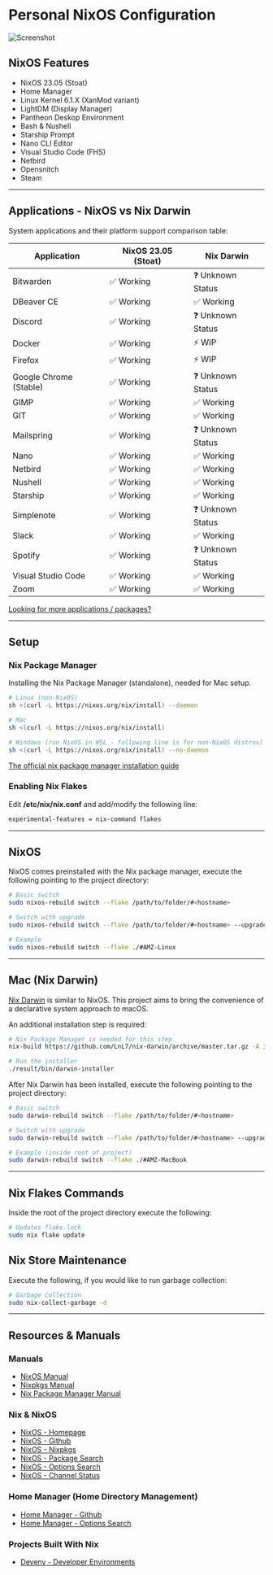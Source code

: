 # Personal NixOS Configuration

![Screenshot](./data/nixos-screenshot.png "NixOS - Pantheon Desktop")

## NixOS Features

- NixOS 23.05 (Stoat)
- Home Manager
- Linux Kernel 6.1.X (XanMod variant)
- LightDM (Display Manager)
- Pantheon Deskop Environment
- Bash & Nushell
- Starship Prompt
- Nano CLI Editor
- Visual Studio Code (FHS)
- Netbird
- Opensnitch
- Steam

___

## Applications - NixOS vs Nix Darwin

System applications and their platform support comparison table:

| Application           | NixOS 23.05 (Stoat)       | Nix Darwin                |
|-----------------------|---------------------------|---------------------------|
| Bitwarden             | ✅ Working                | ❓ Unknown Status         |
| DBeaver CE            | ✅ Working                | ✅ Working                |
| Discord               | ✅ Working                | ❓ Unknown Status         |
| Docker                | ✅ Working                | ⚡ WIP                     |
| Firefox               | ✅ Working                | ⚡ WIP                     |
| Google Chrome (Stable)| ✅ Working                | ❓ Unknown Status         |
| GIMP                  | ✅ Working                | ✅ Working                |
| GIT                   | ✅ Working                | ✅ Working                |
| Mailspring            | ✅ Working                | ❓ Unknown Status         |
| Nano                  | ✅ Working                | ✅ Working                |
| Netbird               | ✅ Working                | ✅ Working                |
| Nushell               | ✅ Working                | ✅ Working                |
| Starship              | ✅ Working                | ✅ Working                |
| Simplenote            | ✅ Working                | ❓ Unknown Status         |
| Slack                 | ✅ Working                | ✅ Working                |
| Spotify               | ✅ Working                | ❓ Unknown Status         |
| Visual Studio Code    | ✅ Working                | ✅ Working                |
| Zoom                  | ✅ Working                | ✅ Working                |

[Looking for more applications / packages?](https://search.nixos.org/packages?channel=unstable)
___

## Setup

### Nix Package Manager

Installing the Nix Package Manager (standalone), needed for Mac setup.

```bash
# Linux (non-NixOS)
sh <(curl -L https://nixos.org/nix/install) --daemon

# Mac
sh <(curl -L https://nixos.org/nix/install)

# Windows (run NixOS in WSL - following line is for non-NixOS distros)
sh <(curl -L https://nixos.org/nix/install) --no-daemon
```

[The official nix package manager installation guide](https://nixos.org/download.html#download-nix)

### Enabling Nix Flakes

Edit **/etc/nix/nix.conf** and add/modify the following line:

```bash
experimental-features = nix-command flakes
```

___

## NixOS

NixOS comes preinstalled with the Nix package manager, execute the following pointing to the project directory:

```bash
# Basic switch
sudo nixos-rebuild switch --flake /path/to/folder/#<hostname>

# Switch with upgrade
sudo nixos-rebuild switch --flake /path/to/folder/#<hostname> --upgrade

# Example
sudo nixos-rebuild switch --flake ./#AMZ-Linux
```

___

## Mac (Nix Darwin)

[Nix Darwin](https://github.com/LnL7/nix-darwin) is similar to NixOS. This project aims to bring the convenience of a declarative system approach to macOS.

An additional installation step is required:

```bash
# Nix Package Manager is needed for this step
nix-build https://github.com/LnL7/nix-darwin/archive/master.tar.gz -A installer

# Run the installer
./result/bin/darwin-installer
```

After Nix Darwin has been installed, execute the following pointing to the project directory:

```bash
# Basic switch
sudo darwin-rebuild switch --flake /path/to/folder/#<hostname>

# Switch with upgrade
sudo darwin-rebuild switch --flake /path/to/folder/#<hostname> --upgrade

# Example (inside root of project)
sudo darwin-rebuild switch --flake ./#AMZ-MacBook
```

___

## Nix Flakes Commands

Inside the root of the project directory execute the following:

```bash
# Updates flake.lock
sudo nix flake update
```

## Nix Store Maintenance

Execute the following, if you would like to run garbage collection:

```bash
# Garbage Collection
sudo nix-collect-garbage -d
```

___

## Resources & Manuals

### Manuals

- [NixOS Manual](https://nixos.org/nixos/manual)
- [Nixpkgs Manual](https://nixos.org/nixpkgs/manual)
- [Nix Package Manager Manual](https://nixos.org/nix/manual)

### Nix & NixOS

- [NixOS - Homepage](https://nixos.org/)
- [NixOS - Github](https://github.com/NixOS)
- [NixOS - Nixpkgs](https://github.com/NixOS/nixpkgs)
- [NixOS - Package Search](https://search.nixos.org/packages)
- [NixOS - Options Search](https://search.nixos.org/options)
- [NixOS - Channel Status](https://status.nixos.org/)

### Home Manager (Home Directory Management)

- [Home Manager - Github](https://github.com/nix-community/home-manager)
- [Home Manager - Options Search](https://mipmip.github.io/home-manager-option-search)

### Projects Built With Nix

- [Devenv - Developer Environments](https://devenv.sh)

